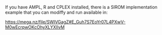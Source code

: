 If you have AMPL, R and CPLEX installed, there is a SIROM implementation example that you can modiffy and run available in:

https://mega.nz/file/SWIVGagZ#E_Guh7S7EoYr07L4PXwV-M0wEcrpwOKcOhyXLYXllvM
